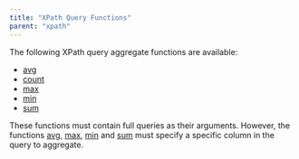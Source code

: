 ```yaml
---
title: "XPath Query Functions"
parent: "xpath"
---
```

The following XPath query aggregate functions are available:

*   [avg](xpath-avg)
*   [count](xpath-count)
*   [max](xpath-max)
*   [min](xpath-min)
*   [sum](xpath-sum)

These functions must contain full queries as their arguments. However, the functions [avg](xpath-avg), [max](xpath-max), [min](xpath-min) and [sum](xpath-sum) must specify a specific column in the query to aggregate.
